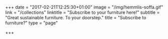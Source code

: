 +++
date = "2017-02-21T12:25:30+01:00"
image = "/img/hemmlis-soffa.gif"
link = "/collections"
linktitle = "Subscribe to your furniture here!"
subtitle = "Great sustainable furniture. To your doorstep."
title = "Subscribe to furniture?"
type = "page"

+++
